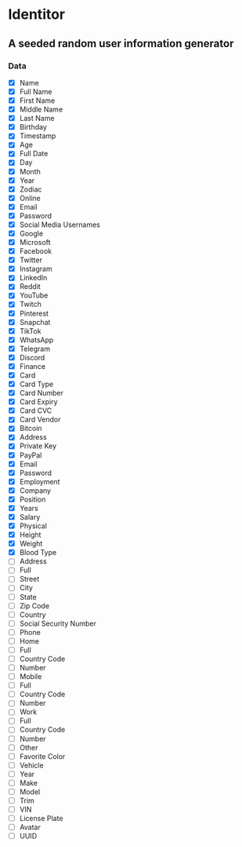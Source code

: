 # Identitor
## A seeded random user information generator

### Data
- [x] Name
 - [x] Full Name
 - [x] First Name
 - [x] Middle Name
 - [x] Last Name
- [x] Birthday
 - [x] Timestamp
 - [x] Age
 - [x] Full Date
 - [x] Day
 - [x] Month
 - [x] Year
 - [x] Zodiac
- [x] Online
 - [x] Email
 - [x] Password
 - [x] Social Media Usernames
  - [x] Google
  - [x] Microsoft
  - [x] Facebook
  - [x] Twitter
  - [x] Instagram
  - [x] LinkedIn
  - [x] Reddit
  - [x] YouTube
  - [x] Twitch
  - [x] Pinterest
  - [x] Snapchat
  - [x] TikTok
  - [x] WhatsApp
  - [x] Telegram
  - [x] Discord
- [x] Finance
 - [x] Card
  - [x] Card Type
  - [x] Card Number
  - [x] Card Expiry
  - [x] Card CVC
  - [x] Card Vendor
 - [x] Bitcoin
  - [x] Address
  - [x] Private Key
 - [x] PayPal
  - [x] Email
  - [x] Password
- [x] Employment
 - [x] Company
 - [x] Position
 - [x] Years
 - [x] Salary
- [x] Physical
 - [x] Height
 - [x] Weight
 - [x] Blood Type
- [ ] Address
 - [ ] Full
 - [ ] Street
 - [ ] City
 - [ ] State
 - [ ] Zip Code
 - [ ] Country
- [ ] Social Security Number
- [ ] Phone
 - [ ] Home
  - [ ] Full
  - [ ] Country Code
  - [ ] Number
 - [ ] Mobile
  - [ ] Full
  - [ ] Country Code
  - [ ] Number
 - [ ] Work
  - [ ] Full
  - [ ] Country Code
  - [ ] Number
- [ ] Other
 - [ ] Favorite Color
 - [ ] Vehicle
  - [ ] Year
  - [ ] Make
  - [ ] Model
  - [ ] Trim
  - [ ] VIN
  - [ ] License Plate
 - [ ] Avatar
 - [ ] UUID